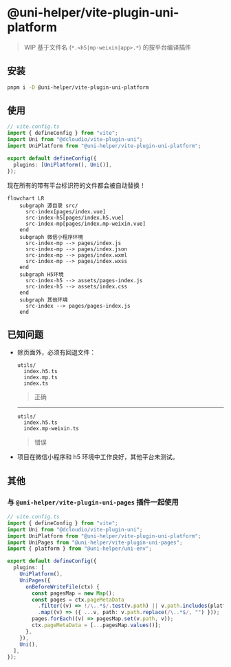 # @uni-helper/vite-plugin-uni-platform

> WIP 基于文件名 (`*.<h5|mp-weixin|app>.*`) 的按平台编译插件

## 安装

```bash
pnpm i -D @uni-helper/vite-plugin-uni-platform
```

## 使用

```ts
// vite.config.ts
import { defineConfig } from "vite";
import Uni from "@dcloudio/vite-plugin-uni";
import UniPlatform from "@uni-helper/vite-plugin-uni-platform";

export default defineConfig({
  plugins: [UniPlatform(), Uni()],
});
```

现在所有的带有平台标识符的文件都会被自动替换！

```mermaid
flowchart LR
    subgraph 源目录 src/
      src-index[pages/index.vue]
      src-index-h5[pages/index.h5.vue]
      src-index-mp[pages/index.mp-weixin.vue]
    end
    subgraph 微信小程序环境
      src-index-mp --> pages/index.js
      src-index-mp --> pages/index.json
      src-index-mp --> pages/index.wxml
      src-index-mp --> pages/index.wxss
    end
    subgraph H5环境
      src-index-h5 --> assets/pages-index.js
      src-index-h5 --> assets/index.css
    end
    subgraph 其他环境
      src-index --> pages/pages-index.js
    end

```

## 已知问题

- 除页面外，必须有回退文件：
  ```text
  utils/
    index.h5.ts
    index.mp.ts
    index.ts
  ```
  > 正确
  ***
  ```text
  utils/
    index.h5.ts
    index.mp-weixin.ts
  ```
  > 错误
- 项目在微信小程序和 h5 环境中工作良好，其他平台未测试。

## 其他

### 与 `@uni-helper/vite-plugin-uni-pages` 插件一起使用

```ts
// vite.config.ts
import { defineConfig } from "vite";
import Uni from "@dcloudio/vite-plugin-uni";
import UniPlatform from "@uni-helper/vite-plugin-uni-platform";
import UniPages from "@uni-helper/vite-plugin-uni-pages";
import { platform } from "@uni-helper/uni-env";

export default defineConfig({
  plugins: [
    UniPlatform(),
    UniPages({
      onBeforeWriteFile(ctx) {
        const pagesMap = new Map();
        const pages = ctx.pageMetaData
          .filter((v) => !/\..*$/.test(v.path) || v.path.includes(platform))
          .map((v) => ({ ...v, path: v.path.replace(/\..*$/, "") }));
        pages.forEach((v) => pagesMap.set(v.path, v));
        ctx.pageMetaData = [...pagesMap.values()];
      },
    }),
    Uni(),
  ],
});
```
